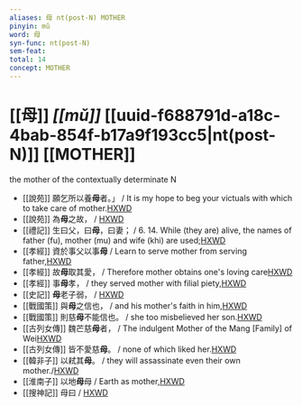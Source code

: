 ```yaml
---
aliases: 母 nt(post-N) MOTHER
pinyin: mǔ
word: 母
syn-func: nt(post-N)
sem-feat: 
total: 14
concept: MOTHER 
---
```

# [[母]] *[[mǔ]]*  [[uuid-f688791d-a18c-4bab-854f-b17a9f193cc5|nt(post-N)]] [[MOTHER]]
the mother of the contextually determinate N
 - [[說苑]] 願乞所以養**母**者。」
                     / It is my hope to beg your victuals with which to take care of mother.[HXWD](https://hxwd.org/textview.html?location=CH1a0907_CHANT_006-20a.4)
 - [[說苑]] 為**母**之故， / [HXWD](https://hxwd.org/textview.html?location=CH1a0907_CHANT_017-4a.11)
 - [[禮記]] 生曰父，曰**母**，曰妻； / 6. 14. While (they are) alive, the names of father (fu), mother (mu) and wife (khi) are used;[HXWD](https://hxwd.org/textview.html?location=KR1d0052_tls_002-25a.22)
 - [[孝經]] 資於事父以事**母** / Learn to serve mother from serving father,[HXWD](https://hxwd.org/textview.html?location=KR1f0001_tls_005-1a.3)
 - [[孝經]] 故**母**取其愛， / Therefore mother obtains one's loving care[HXWD](https://hxwd.org/textview.html?location=KR1f0001_tls_005-1a.7)
 - [[孝經]] 事**母**孝， / they served mother with filial piety,[HXWD](https://hxwd.org/textview.html?location=KR1f0001_tls_016-1a.6)
 - [[史記]] **母**老子弱，
                     / [HXWD](https://hxwd.org/textview.html?location=KR2a0001_tls_086-6a.24)
 - [[戰國策]] 與**母**之信也， / and his mother's faith in him,[HXWD](https://hxwd.org/textview.html?location=KR2e0003_tls_064-3a.49)
 - [[戰國策]] 則慈**母**不能信也。 / she too misbelieved her son.[HXWD](https://hxwd.org/textview.html?location=KR2e0003_tls_064-3a.51)
 - [[古列女傳]] 魏芒慈**母**者， / The indulgent Mother of the Mang [Family] of Wei[HXWD](https://hxwd.org/textview.html?location=KR2g0017_CHANT_001-53a.2)
 - [[古列女傳]] 皆不愛慈**母**。 / none of which liked her.[HXWD](https://hxwd.org/textview.html?location=KR2g0017_CHANT_001-53a.7)
 - [[韓非子]] 以弒其**母**。 / they will assassinate even their own mother./[HXWD](https://hxwd.org/textview.html?location=KR3c0005_tls_008-30a.5)
 - [[淮南子]] 以地**母**母 / Earth as mother,[HXWD](https://hxwd.org/textview.html?location=KR3j0010_tls_007-1a.30)
 - [[搜神記]] 母曰 / [HXWD](https://hxwd.org/textview.html?location=KR3l0099_tls_011-4a.35)
